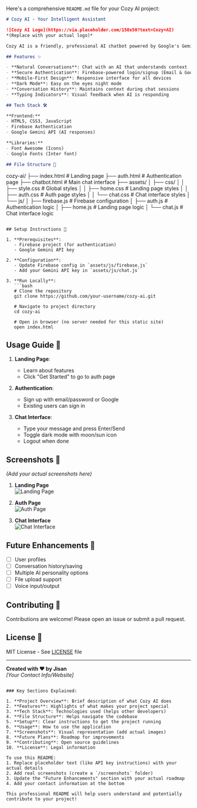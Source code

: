 Here's a comprehensive `README.md` file for your Cozy AI project:

```markdown
# Cozy AI - Your Intelligent Assistant

![Cozy AI Logo](https://via.placeholder.com/150x50?text=Cozy+AI) 
*(Replace with your actual logo)*

Cozy AI is a friendly, professional AI chatbot powered by Google's Gemini API, designed to provide concise and helpful responses with a premium user experience.

## Features ✨

- **Natural Conversations**: Chat with an AI that understands context
- **Secure Authentication**: Firebase-powered login/signup (Email & Google)
- **Mobile-First Design**: Responsive interface for all devices
- **Dark Mode**: Easy on the eyes night mode
- **Conversation History**: Maintains context during chat sessions
- **Typing Indicators**: Visual feedback when AI is responding

## Tech Stack 🛠️

**Frontend:**
- HTML5, CSS3, JavaScript
- Firebase Authentication
- Google Gemini API (AI responses)

**Libraries:**
- Font Awesome (Icons)
- Google Fonts (Inter font)

## File Structure 📂

```
cozy-ai/
├── index.html          # Landing page
├── auth.html           # Authentication page
├── chatbot.html        # Main chat interface
├── assets/
│   ├── css/
│   │   ├── style.css   # Global styles
│   │   ├── home.css    # Landing page styles
│   │   ├── auth.css    # Auth page styles
│   │   └── chat.css    # Chat interface styles
│   └── js/
│       ├── firebase.js # Firebase configuration
│       ├── auth.js     # Authentication logic
│       ├── home.js     # Landing page logic
│       └── chat.js     # Chat interface logic
```

## Setup Instructions 🚀

1. **Prerequisites**:
   - Firebase project (for authentication)
   - Google Gemini API key

2. **Configuration**:
   - Update Firebase config in `assets/js/firebase.js`
   - Add your Gemini API key in `assets/js/chat.js`

3. **Run Locally**:
   ```bash
   # Clone the repository
   git clone https://github.com/your-username/cozy-ai.git
   
   # Navigate to project directory
   cd cozy-ai
   
   # Open in browser (no server needed for this static site)
   open index.html
   ```

## Usage Guide 📖

1. **Landing Page**:
   - Learn about features
   - Click "Get Started" to go to auth page

2. **Authentication**:
   - Sign up with email/password or Google
   - Existing users can sign in

3. **Chat Interface**:
   - Type your message and press Enter/Send
   - Toggle dark mode with moon/sun icon
   - Logout when done

## Screenshots 📸

*(Add your actual screenshots here)*

1. **Landing Page**  
   ![Landing Page](screenshots/landing.png)

2. **Auth Page**  
   ![Auth Page](screenshots/auth.png)

3. **Chat Interface**  
   ![Chat Interface](screenshots/chat.png)

## Future Enhancements 🔮

- [ ] User profiles
- [ ] Conversation history/saving
- [ ] Multiple AI personality options
- [ ] File upload support
- [ ] Voice input/output

## Contributing 🤝

Contributions are welcome! Please open an issue or submit a pull request.

## License 📜

MIT License - See [LICENSE](LICENSE) file

---

**Created with ❤️ by Jisan**  
*[Your Contact Info/Website]*
```

### Key Sections Explained:

1. **Project Overview**: Brief description of what Cozy AI does
2. **Features**: Highlights of what makes your project special
3. **Tech Stack**: Technologies used (helps other developers)
4. **File Structure**: Helps navigate the codebase
5. **Setup**: Clear instructions to get the project running
6. **Usage**: How to use the application
7. **Screenshots**: Visual representation (add actual images)
8. **Future Plans**: Roadmap for improvements
9. **Contributing**: Open source guidelines
10. **License**: Legal information

To use this README:
1. Replace placeholder text (like API key instructions) with your actual details
2. Add real screenshots (create a `/screenshots` folder)
3. Update the "Future Enhancements" section with your actual roadmap
4. Add your contact information at the bottom

This professional README will help users understand and potentially contribute to your project!